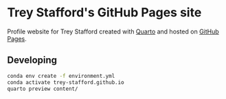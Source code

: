 # Trey Stafford's GitHub Pages site

Profile website for Trey Stafford created with [Quarto](https://quarto.org/) and
hosted on [GitHub Pages](https://pages.github.com/).

## Developing

```bash
conda env create -f environment.yml
conda activate trey-stafford.github.io
quarto preview content/
```

